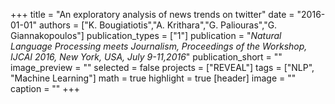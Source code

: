+++
title = "An exploratory analysis of news trends on twitter"
date = "2016-01-01"
authors = ["K. Bougiatiotis","A. Krithara","G. Paliouras","G. Giannakopoulos"]
publication_types = ["1"]
publication = "_Natural Language Processing meets Journalism, Proceedings of the Workshop, IJCAI 2016, New York, USA, July 9-11,2016_"
publication_short = ""
image_preview = ""
selected = false
projects = ["REVEAL"]
tags = ["NLP", "Machine Learning"]
math = true
highlight = true
[header]
image = ""
caption = ""
+++

